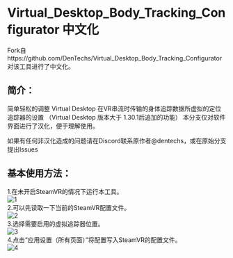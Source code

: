 # Virtual_Desktop_Body_Tracking_Configurator 中文化

Fork自https://github.com/DenTechs/Virtual_Desktop_Body_Tracking_Configurator
对该工具进行了中文化。

## 简介：
简单轻松的调整 Virtual Desktop 在VR串流时传输的身体追踪数据所虚拟的定位追踪器的设置
（Virtual Desktop 版本大于 1.30.1后追加的功能）
本分支仅对软件界面进行了汉化，便于理解使用。

如果有任何非汉化造成的问题请在Discord联系原作者@dentechs，或在原始分支提出Issues

## 基本使用方法：
1.在未开启SteamVR的情况下运行本工具。<br>
![1](https://cdn.jsdelivr.net/gh/mmyo456/Virtual_Desktop_Body_Tracking_Configurator_cn@main/assets/guide2.png)<br>
2.可以先读取一下当前的SteamVR配置文件。<br>
![2](https://cdn.jsdelivr.net/gh/mmyo456/Virtual_Desktop_Body_Tracking_Configurator_cn@main/assets/guide2.png)<br>
3.选择需要启用的虚拟追踪器位置。<br>
![3](https://cdn.jsdelivr.net/gh/mmyo456/Virtual_Desktop_Body_Tracking_Configurator_cn@main/assets/guide3.png)<br>
4.点击“应用设置（所有页面）”将配置写入SteamVR的配置文件。<br>
![4](https://cdn.jsdelivr.net/gh/mmyo456/Virtual_Desktop_Body_Tracking_Configurator_cn@main/assets/guide4.png)<br>
